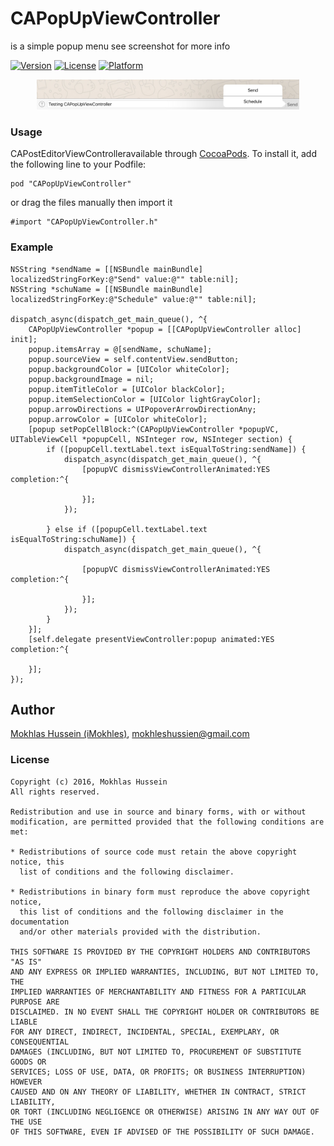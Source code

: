 # CAPopUpViewController
is a simple popup menu see screenshot for more info

[![Version](https://img.shields.io/cocoapods/v/CAPopUpViewController.svg?style=flat)](http://cocoadocs.org/docsets/CAPopUpViewController)
[![License](https://img.shields.io/cocoapods/l/CAPopUpViewController.svg?style=flat)](http://cocoadocs.org/docsets/CAPopUpViewController)
[![Platform](https://img.shields.io/cocoapods/p/CAPopUpViewController.svg?style=flat)](http://cocoadocs.org/docsets/CAPopUpViewController)

<p align="center">
  <img width="420" src="CAPopUpViewController.jpg"/>
</p>

### Usage

CAPostEditorViewControlleravailable through [CocoaPods](http://cocoapods.org). To install
it, add the following line to your Podfile:

    pod "CAPopUpViewController"
    
or drag the files manually then import it

    #import "CAPopUpViewController.h"

### Example

    NSString *sendName = [[NSBundle mainBundle] localizedStringForKey:@"Send" value:@"" table:nil];
    NSString *schuName = [[NSBundle mainBundle] localizedStringForKey:@"Schedule" value:@"" table:nil];
    
    dispatch_async(dispatch_get_main_queue(), ^{
        CAPopUpViewController *popup = [[CAPopUpViewController alloc] init];
        popup.itemsArray = @[sendName, schuName];
        popup.sourceView = self.contentView.sendButton;
        popup.backgroundColor = [UIColor whiteColor];
        popup.backgroundImage = nil;
        popup.itemTitleColor = [UIColor blackColor];
        popup.itemSelectionColor = [UIColor lightGrayColor];
        popup.arrowDirections = UIPopoverArrowDirectionAny;
        popup.arrowColor = [UIColor whiteColor];
        [popup setPopCellBlock:^(CAPopUpViewController *popupVC, UITableViewCell *popupCell, NSInteger row, NSInteger section) {
            if ([popupCell.textLabel.text isEqualToString:sendName]) {
                dispatch_async(dispatch_get_main_queue(), ^{
                    [popupVC dismissViewControllerAnimated:YES completion:^{
                        
                    }];
                });
                
            } else if ([popupCell.textLabel.text isEqualToString:schuName]) {
                dispatch_async(dispatch_get_main_queue(), ^{
                    
                    [popupVC dismissViewControllerAnimated:YES completion:^{
                        
                    }];
                });
            }
        }];
        [self.delegate presentViewController:popup animated:YES completion:^{
            
        }];
    });

## Author

[Mokhlas Hussein (iMokhles)](https://twitter.com/imokhles), [mokhleshussien@gmail.com](mailto:mokhleshussien@aol.com)

### License

    Copyright (c) 2016, Mokhlas Hussein
    All rights reserved.
    
    Redistribution and use in source and binary forms, with or without
    modification, are permitted provided that the following conditions are met:
    
    * Redistributions of source code must retain the above copyright notice, this
      list of conditions and the following disclaimer.
    
    * Redistributions in binary form must reproduce the above copyright notice,
      this list of conditions and the following disclaimer in the documentation
      and/or other materials provided with the distribution.
    
    THIS SOFTWARE IS PROVIDED BY THE COPYRIGHT HOLDERS AND CONTRIBUTORS "AS IS"
    AND ANY EXPRESS OR IMPLIED WARRANTIES, INCLUDING, BUT NOT LIMITED TO, THE
    IMPLIED WARRANTIES OF MERCHANTABILITY AND FITNESS FOR A PARTICULAR PURPOSE ARE
    DISCLAIMED. IN NO EVENT SHALL THE COPYRIGHT HOLDER OR CONTRIBUTORS BE LIABLE
    FOR ANY DIRECT, INDIRECT, INCIDENTAL, SPECIAL, EXEMPLARY, OR CONSEQUENTIAL
    DAMAGES (INCLUDING, BUT NOT LIMITED TO, PROCUREMENT OF SUBSTITUTE GOODS OR
    SERVICES; LOSS OF USE, DATA, OR PROFITS; OR BUSINESS INTERRUPTION) HOWEVER
    CAUSED AND ON ANY THEORY OF LIABILITY, WHETHER IN CONTRACT, STRICT LIABILITY,
    OR TORT (INCLUDING NEGLIGENCE OR OTHERWISE) ARISING IN ANY WAY OUT OF THE USE
    OF THIS SOFTWARE, EVEN IF ADVISED OF THE POSSIBILITY OF SUCH DAMAGE.
